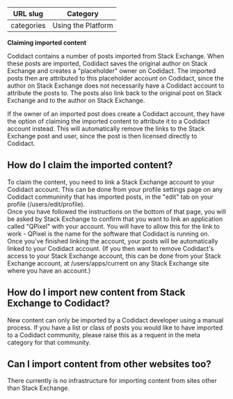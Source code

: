 | URL slug | Category |
|:--------:|:--------:|
| categories | Using the Platform |

**Claiming imported content**

Codidact contains a number of posts imported from Stack Exchange. When these posts are imported, Codidact saves the original author on Stack Exchange and creates a "placeholder" owner on Codidact. The imported posts then are attributed to this placeholder account on Codidact, since the author on Stack Exchange does not necessarily have a Codidact account to attribute the posts to. The posts also link back to the original post on Stack Exchange and to the author on Stack Exchange.

If the owner of an imported post does create a Codidact account, they have the option of claiming the imported content to attribute it to a Codidact account instead. This will automatically remove the links to the Stack Exchange post and user, since the post is then licensed directly to Codidact.

## How do I claim the imported content?

To claim the content, you need to link a Stack Exchange account to your Codidact account. This can be done from your profile settings page on any Codidact communinity that has imported posts, in the "edit" tab on your profile (/users/edit/profile).  
Once you have followed the instructions on the bottom of that page, you will be asked by Stack Exchange to confirm that you want to link an application called "QPixel" with your account. You will have to allow this for the link to work - QPixel is the name for the software that Codidact is running on.  
Once you've finished linking the account, your posts will be automatically linked to your Codidact account. (If you then want to remove Codidact's access to your Stack Exchange account, this can be done from your Stack Exchange account, at /users/apps/current on any Stack Exchange site where you have an account.)

## How do I import new content from Stack Exchange to Codidact?

New content can only be imported by a Codidact developer using a manual process. If you have a list or class of posts you would like to have imported to a Codidact community, please raise this as a requent in the meta category for that community.

## Can I import content from other websites too?

There currently is no infrastructure for importing content from sites other than Stack Exchange.
